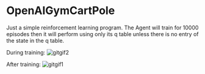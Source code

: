 # OpenAIGymCartPole
 
Just a simple reinforcement learning program.
The Agent will train for 10000 episodes then it will perform using only its q table unless there is no entry of the state in the q table.

During training:
![gitgif2](https://github.com/GoodPooch/OpenAIGymCartPole/assets/30606042/e4f78926-e2a8-436c-8ef6-36e81b24faa6)

After training:
![gitgif1](https://github.com/GoodPooch/OpenAIGymCartPole/assets/30606042/f75aedda-0891-46ce-9d0c-cd2788147e93)

